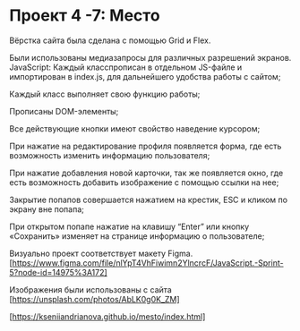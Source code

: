 # Проект 4 -7: Место
Вёрстка сайта была сделана с помощью Grid и Flex.

Были использованы медиазапросы для различных разрешений экранов.
JavaScript:
Каждый класспрописан в отдельном JS-файле и импортирован в index.js, для дальнейшего удобства работы с сайтом;

Каждый класс выполняет свою функцию работы;

Прописаны DOM-элементы;

Все действующие кнопки имеют свойство наведение курсором; 

При нажатие на редактирование профиля появляется форма, где есть возможность изменить информацию пользователя;

При нажатие добавления новой карточки, так же появляется окно, где есть возможность добавить изображение с помощью ссылки на нее;

Закрытие попапов совершается нажатием на крестик, ESC и кликом по экрану вне попапа;

При открытом попапе нажатие на клавишу “Enter” или кнопку «Сохранить» изменяет на странице информацию о пользователе;

Визуально проект соответствует макету Figma.
[https://www.figma.com/file/nlYpT4VhFiwimn2YlncrcF/JavaScript.-Sprint-5?node-id=14975%3A172]

Изображения были использованы с сайта [https://unsplash.com/photos/AbLK0g0K_ZM]

[https://kseniiandrianova.github.io/mesto/index.html]
